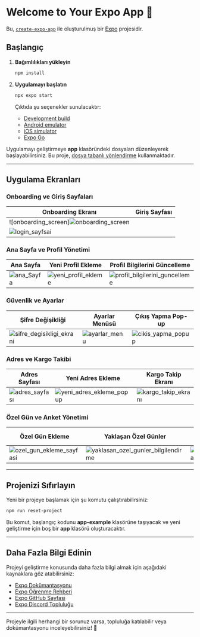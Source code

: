 # Welcome to Your Expo App 👋

Bu, [`create-expo-app`](https://www.npmjs.com/package/create-expo-app) ile oluşturulmuş bir [Expo](https://expo.dev) projesidir.

## Başlangıç

1. **Bağımlılıkları yükleyin**
   ```bash
   npm install
   ```

2. **Uygulamayı başlatın**
   ```bash
   npx expo start
   ```
   Çıktıda şu seçenekler sunulacaktır:
   - [Development build](https://docs.expo.dev/develop/development-builds/introduction/)
   - [Android emulator](https://docs.expo.dev/workflow/android-studio-emulator/)
   - [iOS simulator](https://docs.expo.dev/workflow/ios-simulator/)
   - [Expo Go](https://expo.dev/go)

Uygulamayı geliştirmeye **app** klasöründeki dosyaları düzenleyerek başlayabilirsiniz. Bu proje, [dosya tabanlı yönlendirme](https://docs.expo.dev/router/introduction) kullanmaktadır.

---

## **Uygulama Ekranları**

### **Onboarding ve Giriş Sayfaları**
| Onboarding Ekranı | Giriş Sayfası |
|-------------------|--------------|
| ![onboarding_screen]![onboarding_screen](https://github.com/user-attachments/assets/bdfc5926-c4f0-4fa0-847d-d0f04875cee7)
 | ![login_sayfsai](https://github.com/user-attachments/assets/a2488eda-fdac-408d-96db-358f16c3f91c) |

### **Ana Sayfa ve Profil Yönetimi**
| Ana Sayfa | Yeni Profil Ekleme | Profil Bilgilerini Güncelleme |
|----------|-------------------|-------------------------|
| ![ana_Sayfa](https://github.com/user-attachments/assets/9686d75a-c8db-49d8-8520-59130d38a743) | ![yeni_profil_ekleme](https://github.com/user-attachments/assets/36da478c-b7a6-4f76-8ccf-6c70d13b5290) | ![profil_bilgilerini_guncelleme](https://github.com/user-attachments/assets/26d3a42e-24d1-44d1-8c61-aca6a1d6436e) |

### **Güvenlik ve Ayarlar**
| Şifre Değişikliği | Ayarlar Menüsü | Çıkış Yapma Pop-up |
|------------------|---------------|-------------------|
| ![sifre_degisikligi_ekrani](https://github.com/user-attachments/assets/88b552fb-1086-45df-8528-619eb73eb63c) | ![ayarlar_menu](https://github.com/user-attachments/assets/723dae4d-d1c7-438d-98cd-424388eb4553) | ![cikis_yapma_popup](https://github.com/user-attachments/assets/9058ebe6-9b80-40f4-9519-e19958378c3a) |

### **Adres ve Kargo Takibi**
| Adres Sayfası | Yeni Adres Ekleme | Kargo Takip Ekranı |
|--------------|----------------|----------------|
| ![adres_sayfası](https://github.com/user-attachments/assets/8cd08bd0-0937-4f98-86f5-c26d05673b9b) | ![yeni_adres_ekleme_popup](https://github.com/user-attachments/assets/26c2202e-ef6f-49fe-9a6f-e7f9cdbdfc6c) | ![kargo_takip_ekranı](https://github.com/user-attachments/assets/74d1cc64-d2fc-4e62-ba8d-5597f4234485) |

### **Özel Gün ve Anket Yönetimi**
| Özel Gün Ekleme | Yaklaşan Özel Günler | Yaklaşan Özel Gün Mail | Anket Sayfası |
|----------------|--------------------|--------------------|--------------|
| ![ozel_gun_ekleme_sayfasi](https://github.com/user-attachments/assets/ec4efeda-0557-4866-917a-5c8e53d2ac6b) | ![yaklasan_ozel_gunler_bilgilendirme](https://github.com/user-attachments/assets/9c83d7d0-e7e1-478f-ba65-ab4915d9b4f1) | ![yaklasan_ozel_gun_mail](https://github.com/user-attachments/assets/d6e8517e-2257-41f7-8c9e-4b1166a0ed36) | ![anket_sayfasi](https://github.com/user-attachments/assets/e8fe4887-a7b7-41bf-ba5d-2afb79717bf2) |

---

## **Projenizi Sıfırlayın**
Yeni bir projeye başlamak için şu komutu çalıştırabilirsiniz:
```bash
npm run reset-project
```
Bu komut, başlangıç kodunu **app-example** klasörüne taşıyacak ve yeni geliştirme için boş bir **app** klasörü oluşturacaktır.

---

## **Daha Fazla Bilgi Edinin**
Projeyi geliştirme konusunda daha fazla bilgi almak için aşağıdaki kaynaklara göz atabilirsiniz:

- [Expo Dokümantasyonu](https://docs.expo.dev/)
- [Expo Öğrenme Rehberi](https://docs.expo.dev/tutorial/introduction/)
- [Expo GitHub Sayfası](https://github.com/expo/expo)
- [Expo Discord Topluluğu](https://chat.expo.dev)

---

Projeyle ilgili herhangi bir sorunuz varsa, topluluğa katılabilir veya dokümantasyonu inceleyebilirsiniz! 🚀

